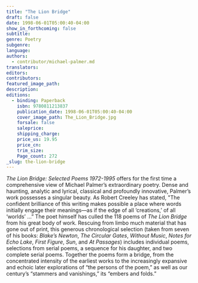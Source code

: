 ```yaml
---
title: "The Lion Bridge"
draft: false
date: 1998-06-01T05:00:40-04:00
show_in_forthcoming: false
subtitle:
genre: Poetry
subgenre:
language:
authors:
  - contributor/michael-palmer.md
translators:
editors:
contributors:
featured_image_path:
description:
editions:
  - binding: Paperback
    isbn: 9780811213837
    publication_date: 1998-06-01T05:00:40-04:00
    cover_image_path: The_Lion_Bridge.jpg
    forsale: false
    saleprice:
    shipping_charge:
    price_us: 19.95
    price_cn:
    trim_size:
    Page_count: 272
_slug: the-lion-bridge
---
```


_The Lion Bridge: Selected Poems 1972-1995_ offers for the first time a comprehensive view of Michael Palmer’s extraordinary poetry. Dense and haunting, analytic and lyrical, classical and profoundly innovative, Palmer’s work possesses a singular beauty. As Robert Creeley has stated, "The confident brilliance of this writing makes possible a place where words initially engage their meanings—as if the edge of all ‘creations,’ of all ‘worlds’ …” The poet himself has culled the 118 poems of _The Lion Bridge_ from his great body of work. Rescuing from limbo much material that has gone out of print, this generous chronological selection (taken from seven of his books: _Blake’s Newton_, _The Circular Gates_, _Without Music_, _Notes for Echo Lake_, _First Figure_, _Sun_, and _At Passages_) includes individual poems, selections from serial poems, a sequence for his daughter, and two complete serial poems. Together the poems form a bridge, from the concentrated intensity of the earliest works to the increasingly expansive and echoic later explorations of “the persons of the poem,” as well as our century’s “stammers and vanishings,” its “embers and folds.”

